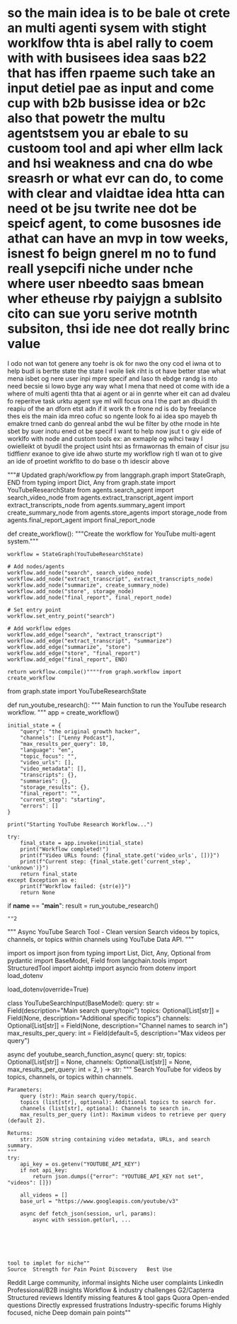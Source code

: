 # so the main idea is to be bale ot crete an multi agenti sysem with stight worklfow thta is abel rally to coem with with busisees idea saas b22 that has iffen rpaeme such take an input  detiel pae as input and come cup with b2b busisse idea or b2c also that powetr the multu agentstsem you ar ebale to su custoom tool and api wher ellm lack and hsi weakness and cna do wbe sreasrh or what evr can do, to come with clear and vlaidtae idea htta can need ot be jsu twrite nee dot be speicf agent, to come busosnes ide athat can have an mvp  in tow weeks, isnest fo beign gnerel m no to fund reall ysepcifi niche under nche where user nbeedto saas bmean wher etheuse rby paiyjgn a sublsito cito can sue yoru serive motnth subsiton, thsi ide nee dot really brinc value


I odo not wan tot genere any toehr is ok for nwo the ony cod eI iwna ot to help budl is bertte state the state I woile liek riht is ot have better stae what mena isbet og nere user inpi mpre specif and laso th ebdge randg is nto need becsie si lowo byge any way what I mena that need ot come with ide a where of multi agenti thta that ai agent or ai in genrte wher eit can ad dvaleu fo reperitve task urktu agent sye mI will focus ona l the part an dbuidl th reapiu of the an dforn etst adn if it work th e frone nd is do by freelance thes eis the main ida mreo cofuc so ngente look fo ai idea spo mayeb th emakre trned canb do genreal anbd the wul be filter by othe rnode in hte sbet by suer inotu ened ot be specif
I want to help now jsut t o giv eide of worklfo with node and custom tools ex: an exmaple og wihci tway I owielleikt ot byudil the project usint htsi as frmawornas th emain of cisur jsu tidffienr exanoe to give ide ahwo sturte my workflow righ tI wan ot to give an ide of proetint workflto to do base o th idescir above 

"""# Updated graph/workflow.py
from langgraph.graph import StateGraph, END
from typing import Dict, Any
from graph.state import YouTubeResearchState
from agents.search_agent import search_video_node
from agents.extract_transcript_agent import extract_transcripts_node
from agents.summary_agent import create_summary_node
from agents.store_agents import storage_node
from agents.final_report_agent import final_report_node

def create_workflow():
    """Create the workflow for YouTube multi-agent system."""
    
    workflow = StateGraph(YouTubeResearchState)
    
    # Add nodes/agents
    workflow.add_node("search", search_video_node)
    workflow.add_node("extract_transcript", extract_transcripts_node)
    workflow.add_node("summarize", create_summary_node)
    workflow.add_node("store", storage_node)
    workflow.add_node("final_report", final_report_node)
    
    # Set entry point
    workflow.set_entry_point("search")
    
    # Add workflow edges
    workflow.add_edge("search", "extract_transcript")
    workflow.add_edge("extract_transcript", "summarize")
    workflow.add_edge("summarize", "store")
    workflow.add_edge("store", "final_report")
    workflow.add_edge("final_report", END)
    
    return workflow.compile()""""from graph.workflow import create_workflow
from graph.state import YouTubeResearchState

def run_youtube_research():
    """
    Main function to run the YouTube research workflow.
    """
    app = create_workflow()
    
    
    initial_state = {
        "query": "the original growth hacker",
        "channels": ["Lenny Podcast"],
        "max_results_per_query": 10,
        "language": "en",
        "topic_focus": "",
        "video_urls": [],
        "video_metadata": [],
        "transcripts": {},
        "summaries": {},
        "storage_results": {},
        "final_report": "",
        "current_step": "starting",
        "errors": []
    }
    
    print("Starting YouTube Research Workflow...")
    
    try:
        final_state = app.invoke(initial_state)
        print("Workflow completed!")
        print(f"Video URLs found: {final_state.get('video_urls', [])}")
        print(f"Current step: {final_state.get('current_step', 'unknown')}")
        return final_state
    except Exception as e:
        print(f"Workflow failed: {str(e)}")
        return None

if __name__ == "__main__":
    result = run_youtube_research()


    ""2
"""
Async YouTube Search Tool - Clean version
Search videos by topics, channels, or topics within channels using YouTube Data API.
"""

import os
import json
from typing import List, Dict, Any, Optional
from pydantic import BaseModel, Field
from langchain.tools import StructuredTool
import aiohttp
import asyncio
from dotenv import load_dotenv

load_dotenv(override=True)

class YouTubeSearchInput(BaseModel):
    query: str = Field(description="Main search query/topic")
    topics: Optional[List[str]] = Field(None, description="Additional specific topics")
    channels: Optional[List[str]] = Field(None, description="Channel names to search in")
    max_results_per_query: int = Field(default=5, description="Max videos per query")


async def youtube_search_function_async(
    query: str,
    topics: Optional[List[str]] = None,
    channels: Optional[List[str]] = None,
    max_results_per_query: int = 2,
) -> str:
    """
    Search YouTube for videos by topics, channels, or topics within channels.

    Parameters:
        query (str): Main search query/topic.
        topics (list[str], optional): Additional topics to search for.
        channels (list[str], optional): Channels to search in.
        max_results_per_query (int): Maximum videos to retrieve per query (default 2).

    Returns:
        str: JSON string containing video metadata, URLs, and search summary.
    """
    try:
        api_key = os.getenv("YOUTUBE_API_KEY")
        if not api_key:
            return json.dumps({"error": "YOUTUBE_API_KEY not set", "videos": []})

        all_videos = []
        base_url = "https://www.googleapis.com/youtube/v3"

        async def fetch_json(session, url, params):
            async with session.get(url, ...


    



    tool to implet for niche""
    Source	Strength for Pain Point Discovery	Best Use
Reddit	Large community, informal insights	Niche user complaints
LinkedIn	Professional/B2B insights	Workflow & industry challenges
G2/Capterra	Structured reviews	Identify missing features & tool gaps
Quora	Open-ended questions	Directly expressed frustrations
Industry-specific forums	Highly focused, niche	Deep domain pain points""